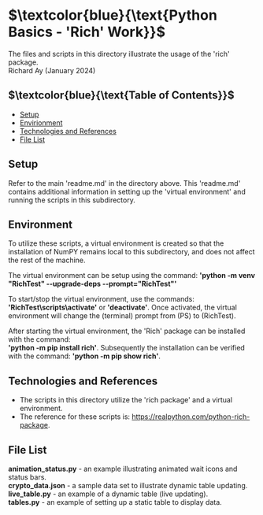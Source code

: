 # $`\textcolor{blue}{\text{Python Basics - 'Rich' Work}}`$
The files and scripts in this directory illustrate the usage of
the 'rich' package.  
Richard Ay (January 2024)

## $`\textcolor{blue}{\text{Table of Contents}}`$  
* [Setup](#setup)
* [Envirionment](#environment)
* [Technologies and References](#technologies-and-references)
* [File List](#file-list)



## Setup
Refer to the main 'readme.md' in the directory above.  This 'readme.md' contains additional
information in setting up the 'virtual environment' and running the scripts in this
subdirectory.   

## Environment
To utilize these scripts, a virtual environment is created so that the installation of NumPY remains
local to this subdirectory, and does not affect the rest of the machine.

The virtual environment can be setup using the command: 
**'python -m venv "RichTest" --upgrade-deps --prompt="RichTest"'**

To start/stop the virtual environment, use the commands: **'RichTest\scripts\activate'** or **'deactivate'**. Once
activated, the virtual environment will change the (terminal) prompt from (PS) to (RichTest).

After starting the virtual environment, the 'Rich' package can be installed with the command:  
**'python -m pip install rich'**.  Subsequently the installation can be verified with the command: 
**'python -m pip show rich'**.   

## Technologies and References
- The scripts in this directory utilize the 'rich package' and a virtual environment.  
- The reference for these scripts is:  https://realpython.com/python-rich-package.


## File List
**animation_status.py** - an example illustrating animated wait icons and status bars.    
**crypto_data.json** - a sample data set to illustrate dynamic table updating.   
**live_table.py** - an example of a dynamic table (live updating).  
**tables.py** - an example of setting up a static table to display data.  

 
 

